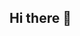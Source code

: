 ## Hi there 👋

<!--
---
layout: default
title: "Your Name - Data Science Resume"
---

# 👩‍💻 Your Name
Aspiring Data Scientist | [Your University Name]  
📍 Your City, Country · ✉️ [your.email@example.com] · 📞 [+123 456 7890]  
[GitHub](https://github.com/yourusername) · [LinkedIn](https://linkedin.com/in/yourprofile) · [Portfolio](https://yourportfolio.com)

---

## 🎓 Education

**Bachelor of Science in Data Science**  
_Your University Name_, City — _Expected Graduation: YYYY_  
- Relevant coursework: Machine Learning, Statistics, Python Programming, Data Structures

---

## 💼 Projects

**📊 COVID-19 Data Dashboard**  
_Visualized global COVID-19 cases using Python, Plotly & Dash_  
- Performed data cleaning with Pandas, visualization with Plotly  
- Deployed using Heroku and GitHub Pages  
[GitHub Repo](https://github.com/yourusername/covid-dashboard)

**🧠 Sentiment Analysis on Tweets**  
_Analyzed public sentiment using Natural Language Processing (NLP)_  
- Cleaned text data using NLTK and performed classification with Scikit-learn  
- Achieved 85% accuracy using Logistic Regression  

---

## 🛠️ Skills

- **Programming:** Python, R, SQL, Bash, Git  
- **Data Science:** Pandas, NumPy, Scikit-learn, TensorFlow, Matplotlib, Seaborn  
- **Tools:** Jupyter, Tableau, Excel, Power BI, GitHub  
- **Soft Skills:** Communication, Teamwork, Problem Solving

---

## 🏆 Certifications

- IBM Data Science Professional Certificate – Coursera (2024)  
- Google Data Analytics Certificate – Coursera (2023)

---

## 📚 Hobbies

- Reading about AI & Tech Ethics  
- Hiking & Nature Photography  
- Chess & Logical Puzzles  

---

## 📞 Contact

If you'd like to connect or collaborate, feel free to [email me](mailto:your.email@example.com).


-->
